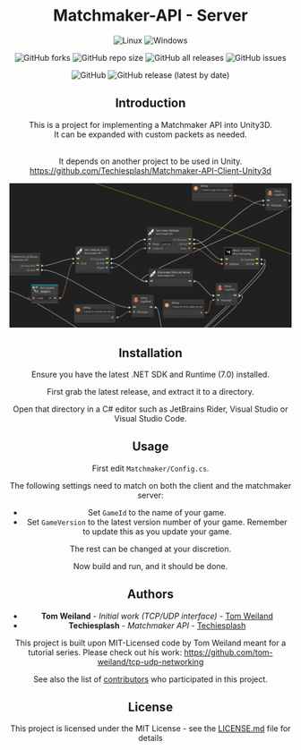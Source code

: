 <div align="center">

# Matchmaker-API - Server

  ![Linux](https://img.shields.io/badge/Linux-FCC624?style=for-the-badge&logo=linux&logoColor=black)
  ![Windows](https://img.shields.io/badge/Windows-0078D6?style=for-the-badge&logo=windows&logoColor=white)

![GitHub forks](https://img.shields.io/github/forks/Techiesplash/MatchmakerServer)
![GitHub repo size](https://img.shields.io/github/repo-size/Techiesplash/MatchmakerServer)
![GitHub all releases](https://img.shields.io/github/downloads/Techiesplash/MatchmakerServer)
![GitHub issues](https://img.shields.io/github/issues/Techiesplash/MatchmakerServer)

![GitHub](https://img.shields.io/github/license/Techiesplash/MatchmakerServer)
![GitHub release (latest by date)](https://img.shields.io/github/v/release/Techiesplash/MatchmakerServer)
  
  
<h2>Introduction</h2>
This is a project for implementing a Matchmaker API into Unity3D.
<br />
It can be expanded with custom packets as needed.
<br />
<br />

It depends on another project to be used in Unity. https://github.com/Techiesplash/Matchmaker-API-Client-Unity3d
<br />

![UVS Preview](./Images/preview.png)

## Installation
Ensure you have the latest .NET SDK and Runtime (7.0) installed.

First grab the latest release, and extract it to a directory.

Open that directory in a C# editor such as JetBrains Rider, Visual Studio or Visual Studio Code.

## Usage
First edit ```Matchmaker/Config.cs```.

The following settings need to match on both the client and the matchmaker server:

- Set ```GameId``` to the name of your game. 
- Set ```GameVersion``` to the latest version number of your game. Remember to update this as you update your game.

The rest can be changed at your discretion.

Now build and run, and it should be done.

## Authors

* **Tom Weiland** - *Initial work (TCP/UDP interface)* - [Tom Weiland](https://github.com/tom-weiland)
* **Techiesplash** - *Matchmaker API* - [Techiesplash](https://github.com/Techiesplash)

This project is built upon MIT-Licensed code by Tom Weiland meant for a tutorial series.
Please check out his work: https://github.com/tom-weiland/tcp-udp-networking

See also the list of [contributors](https://github.com/Techiesplash/MatchmakerServer/contributors) who participated in this project.

## License

This project is licensed under the MIT License - see the [LICENSE.md](LICENSE.md) file for details
